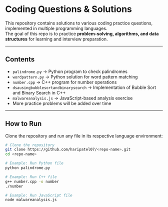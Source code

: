 # Coding Questions & Solutions

This repository contains solutions to various coding practice questions, implemented in multiple programming languages.  
The goal of this repo is to practice **problem-solving, algorithms, and data structures** for learning and interview preparation.

---

## Contents
- `palindrome.py` → Python program to check palindromes  
- `wordpattern.py` → Python solution for word pattern matching  
- `number.cpp` → C++ program for number operations  
- `dsausingbubblesortandbinarysearch` → Implementation of Bubble Sort and Binary Search in C++  
- `malwareanalysis.js` → JavaScript-based analysis exercise  
- More practice problems will be added over time  

---

## How to Run
Clone the repository and run any file in its respective language environment:

```bash
# Clone the repository
git clone https://github.com/haripatel07/<repo-name>.git
cd <repo-name>

# Example: Run Python file
python palindrome.py

# Example: Run C++ file
g++ number.cpp -o number
./number

# Example: Run JavaScript file
node malwareanalysis.js
